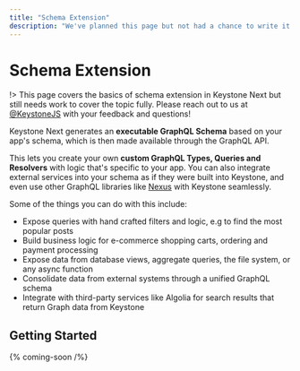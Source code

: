 ```yaml
---
title: "Schema Extension"
description: "We've planned this page but not had a chance to write it yet."
---
```


# Schema Extension

!> This page covers the basics of schema extension in Keystone Next but still needs work to cover
the topic fully. Please reach out to us at [@KeystoneJS](https://twitter.com/keystonejs) with your
feedback and questions!

Keystone Next generates an **executable GraphQL Schema** based on your app's schema, which is then
made available through the GraphQL API.

This lets you create your own **custom GraphQL Types, Queries and Resolvers** with logic that's
specific to your app. You can also integrate external services into your schema as if they were
built into Keystone, and even use other GraphQL libraries like [Nexus](https://nexusjs.org) with
Keystone seamlessly.

Some of the things you can do with this include:

- Expose queries with hand crafted filters and logic, e.g to find the most popular posts
- Build business logic for e-commerce shopping carts, ordering and payment processing
- Expose data from database views, aggregate queries, the file system, or any async function
- Consolidate data from external systems through a unified GraphQL schema
- Integrate with third-party services like Algolia for search results that return Graph data from
  Keystone

## Getting Started

{% coming-soon /%}
